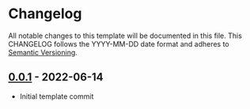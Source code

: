 # Changelog

All notable changes to this template will be documented in this file.
This CHANGELOG follows the YYYY-MM-DD date format and adheres to [Semantic Versioning](https://semver.org).

## [0.0.1] - 2022-06-14

- Initial template commit

[0.0.1]: https://github.com/dahliaOS/app_template/releases/tag/0.0.1